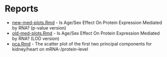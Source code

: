 # Reports

* [new-med-plots.Rmd](new-med-plots.Rmd) - Is Age/Sex Effect On Protein Expression Mediated by RNA? (p-value version)
* [old-med-plots.Rmd](old-med-plots.Rmd) - Is Age/Sex Effect On Protein Expression Mediated by RNA? (LOD version)
* [pca.Rmd](pca.Rmd) - The scatter plot of the first two principal components for kidney/heart on mRNA-/protein-level 